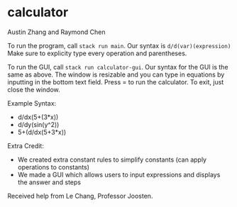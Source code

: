 # calculator

Austin Zhang and Raymond Chen

To run the program, call `stack run main`.  Our syntax is `d/d(var)(expression)` Make sure to explicity type every operation and parentheses.

To run the GUI, call `stack run calculator-gui`. Our syntax for the GUI is the same as above. The window is resizable and you can type in equations by inputting in the bottom text field. Press = to run the calculator. To exit, just close the window.

Example Syntax:
* d/dx(5+(3*x))
* d/dy(sin(y^2))
* 5+(d/dx(5+3*x))

Extra Credit:
* We created extra constant rules to simplify constants (can apply operations to constants)
* We made a GUI which allows users to input expressions and displays the answer and steps

Received help from Le Chang, Professor Joosten.
